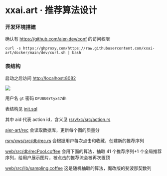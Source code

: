 # xxai.art · 推荐算法设计

### 开发环境搭建

确认有 https://github.com/aier-dev/conf 的访问权限

```
curl -s https://ghproxy.com/https://raw.githubusercontent.com/xxai-art/docker/main/dev/curl.sh | bash
```

### 表结构

启动之后访问 [http://localhost:8082](http://localhost:8082)

![](https://i-01.eu.org/2023/09/SxvhYuQ.webp)

用户名 `gt` 密码 `DPUBU6Ytyx47dh`

表结构见 [init.sql](https://github.com/xxai-art/rsrv/blob/main/init/init.sql)

其中 aid 代表 action id，含义见 [rsrv/xc/src/action.rs](https://github.com/xxai-art/rsrv/blob/main/xc/src/action.rs)

[aier-art/rec](https://github.com/aier-art/rec/blob/main/src/main.rs) 会读取数据库，更新每个图的质量分

[rsrv/xws/src/db/rec.rs](https://github.com/xxai-art/rsrv/blob/main/xws/src/db/rec.rs) 会根据用户每次点击和收藏，创建新的推荐序列

[web/src/db/recPool.coffee](https://github.com/xxai-art/web/blob/main/src/db/recPool.coffee) 会用下面的算法，抽取 41 个推荐序列+1 个全局推荐序列，给用户展示图片，被点击的推荐流会被再次置顶

[web/src/lib/sampling.coffee](https://github.com/xxai-art/web/blob/main/src/lib/sampling.coffee) 这是随机抽取的算法，魔改版的斐波那契数列
